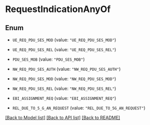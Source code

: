 # RequestIndicationAnyOf

## Enum


* `UE_REQ_PDU_SES_MOD` (value: `"UE_REQ_PDU_SES_MOD"`)

* `UE_REQ_PDU_SES_REL` (value: `"UE_REQ_PDU_SES_REL"`)

* `PDU_SES_MOB` (value: `"PDU_SES_MOB"`)

* `NW_REQ_PDU_SES_AUTH` (value: `"NW_REQ_PDU_SES_AUTH"`)

* `NW_REQ_PDU_SES_MOD` (value: `"NW_REQ_PDU_SES_MOD"`)

* `NW_REQ_PDU_SES_REL` (value: `"NW_REQ_PDU_SES_REL"`)

* `EBI_ASSIGNMENT_REQ` (value: `"EBI_ASSIGNMENT_REQ"`)

* `REL_DUE_TO_5_G_AN_REQUEST` (value: `"REL_DUE_TO_5G_AN_REQUEST"`)


[[Back to Model list]](../README.md#documentation-for-models) [[Back to API list]](../README.md#documentation-for-api-endpoints) [[Back to README]](../README.md)


